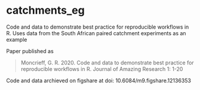 # catchments_eg
Code and data to demonstrate best practice for reproducible workflows in R. Uses data from the South African paired catchment experiments as an example

Paper published as
> Moncrieff, G. R. 2020. Code and data to demonstrate best practice for reproducible workflows in R. Journal of Amazing Research 1: 1-20

Code and data archieved on figshare at doi: 10.6084/m9.figshare.12136353
